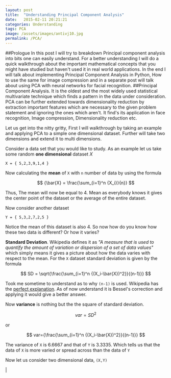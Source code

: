 ```yaml
---
layout: post
title:  "Understanding Principal Component Analysis"
date:   2015-02-11 20:21:21
categories: Understanding
tags: PCA
image: /assets/images/antivj10.jpg
permalink: /PCA/
---
```


##Prologue
In this post I will try to breakdown Principal component analysis into bits one can easily understand. For a better understanding I will do a quick walkthrough about the important mathematical concepts that you might have studied but haven't used it in real world applications. In the end I will talk about implementing Principal Component Analysis in Python, How to use the same for image compression and in a separate post will talk about using PCA with neural networks for facial recognition.
##Principal Component Analysis.
It is the oldest and the most widely used statistical multivariate technique which finds a pattern in the data under consideration. PCA can be further extended towards dimensionality reduction by extraction important features which are necessary to the given problem statement and ignoring the ones which aren't. It find's its application in face recognition, Image compression, Dimensionality reduction etc.

Let us get into the nitty gritty, First I will walkthrough by taking an example and applying PCA to a simple one dimensional dataset. Further will take two dimensions and extend it to multi dimensions.

Consider a data set that you would like to study. As an example let us take some random **one dimensional** dataset _X_
		
	X = { 5,2,3,9,1,4 }

Now calculating the **mean** of `X` with `n` number of data by using the formula

$$ {\bar{X} = \frac{\sum_{i=1}^n {X_i}}{n}} $$

Thus, The mean will now be equal to 4. Mean as everybody knows it gives the center point of the dataset or the average of the entire dataset.

Now consider another dataset 

	Y = { 5,3,2,7,2,5 }

Notice the mean of this dataset is also 4. So now how do you know how these two data is different? Or how it varies?

**Standard Deviation**. Wikipedia defines it as _"A measure that is used to quantify the amount of variation or dispersion of a set of data values"_ which simply means it gives a picture about how the data varies with respect to the mean. For the `X` dataset standard deviation is given by the formula

$$ SD = \sqrt{\frac{\sum_{i=1}^n {(X_i-\bar{X})^2}}{(n-1)}} $$

Took me sometime to understand as to why `(n-1)` is used. Wikipedia has the [perfect explanation](https://en.wikipedia.org/wiki/Standard_deviation). As of now understand it is Bessel's correction and applying it would give a better answer.

Now **variance** is nothing but the the square of standard deviation.

$$var = SD^2$$

or

$$ var={\frac{\sum_{i=1}^n {(X_i-\bar{X})^2}}{(n-1)}} $$

The variance of `X` is 6.6667 and that of `Y` is 3.3335. Which tells us that the data of `X` is more varied or spread across than the data of `Y`

Now let us consider two dimensional data, `(X,Y)`

|